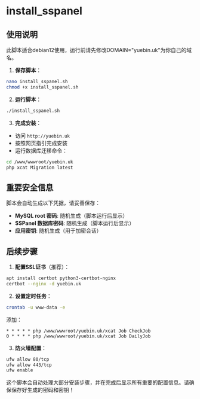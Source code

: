 # install_sspanel

## 使用说明
此脚本适合debian12使用，运行前请先修改DOMAIN="yuebin.uk"为你自己的域名。

1. **保存脚本**：
```bash
nano install_sspanel.sh
chmod +x install_sspanel.sh
```

2. **运行脚本**：
```bash
./install_sspanel.sh
```

3. **完成安装**：
- 访问 `http://yuebin.uk`
- 按照网页指引完成安装
- 运行数据库迁移命令：
```bash
cd /www/wwwroot/yuebin.uk
php xcat Migration latest
```

## 重要安全信息

脚本会自动生成以下凭据，请妥善保存：

- **MySQL root 密码**: 随机生成（脚本运行后显示）
- **SSPanel 数据库密码**: 随机生成（脚本运行后显示）
- **应用密钥**: 随机生成（用于加密会话）

## 后续步骤

1. **配置SSL证书**（推荐）：
```bash
apt install certbot python3-certbot-nginx
certbot --nginx -d yuebin.uk
```

2. **设置定时任务**：
```bash
crontab -u www-data -e
```
添加：
```
* * * * * php /www/wwwroot/yuebin.uk/xcat Job CheckJob
0 * * * * php /www/wwwroot/yuebin.uk/xcat Job DailyJob
```

3. **防火墙配置**：
```bash
ufw allow 80/tcp
ufw allow 443/tcp
ufw enable
```

这个脚本会自动处理大部分安装步骤，并在完成后显示所有重要的配置信息。请确保保存好生成的密码和密钥！
